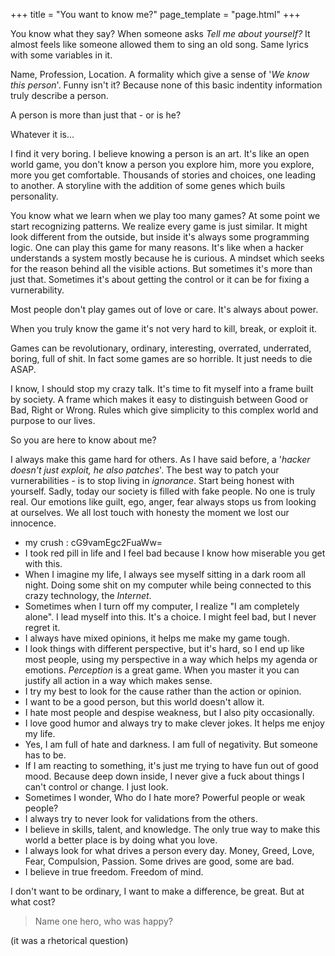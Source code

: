 +++
title = "You want to know me?"
page_template = "page.html"
+++


You know what they say? When someone asks *Tell me about yourself?*
It almost feels like someone allowed them to sing an old song.
Same lyrics with some variables in it.

Name, Profession, Location.
A formality which give a sense of '*We know this person*'.
Funny isn't it? Because none of this basic indentity information truly describe a person.

A person is more than just that - or is he?

Whatever it is...

I find it very boring.
I believe knowing a person is an art. It's like an open world game,
you don't know a person you explore him, more you explore, more you get comfortable.
Thousands of stories and choices, one leading to another.
A storyline with the addition of some genes which buils personality.

You know what we learn when we play too many games?
At some point we start recognizing patterns. We realize every game is just similar.
It might look different from the outside, but inside it's always some programming logic.
One can play this game for many reasons.
It's like when a hacker understands a system mostly because he is curious.
A mindset which seeks for the reason behind all the visible actions.
But sometimes it's more than just that. Sometimes it's about getting the control
or it can be for fixing a vurnerability.

Most people don't play games out of love or care.
It's always about power.

When you truly know the game it's not very hard to kill, break, or exploit it.

Games can be revolutionary, ordinary, interesting, overrated, underrated, boring, full of shit.
In fact some games are so horrible. It just needs to die ASAP.

I know, I should stop my crazy talk.
It's time to fit myself into a frame built by society.
A frame which makes it easy to distinguish between Good or Bad, Right or Wrong.
Rules which give simplicity to this complex world and purpose to our lives.

So you are here to know about me?

I always make this game hard for others.
As I have said before, a '*hacker doesn't just exploit, he also patches*'. The best way to patch your vurnerabilities -
is to stop living in *ignorance*. Start being honest with yourself.
Sadly, today our society is filled with fake people. No one is truly real.
Our emotions like guilt, ego, anger, fear always stops us from looking at ourselves.
We all lost touch with honesty the moment we lost our innocence.

- my crush : cG9vamEgc2FuaWw= 
- I took red pill in life and I feel bad because I know how miserable you get with this.
- When I imagine my life, I always see myself sitting in a dark room all night.
  Doing some shit on my computer while being connected to this crazy technology, the *Internet*.
- Sometimes when I turn off my computer, I realize "I am completely alone". I lead myself into this.
  It's a choice. I might feel bad, but I never regret it.
- I always have mixed opinions, it helps me make my game tough. 
- I look things with different perspective, but it's hard, so I end up like most people, using my perspective in a way
  which helps my agenda or emotions. *Perception* is a great game. When you master it you can justify all action
  in a way which makes sense.
- I try my best to look for the cause rather than the action or opinion.
- I want to be a good person, but this world doesn't allow it.
- I hate most people and despise weakness, but I also pity occasionally.
- I love good humor and always try to make clever jokes. It helps me enjoy my life.
- Yes, I am full of hate and darkness. I am full of negativity. But someone has to be.
- If I am reacting to something, it's just me trying to have fun out of good mood. Because deep down inside,
  I never give a fuck about things I can't control or change. I just look.
- Sometimes I wonder, Who do I hate more? Powerful people or weak people?
- I always try to never look for validations from the others.
- I believe in skills, talent, and knowledge. The only true way to make this world a
  better place is by doing what you love.
- I always look for what drives a person every day.
  Money, Greed, Love, Fear, Compulsion, Passion. Some drives are good, some are bad.
- I believe in true freedom. Freedom of mind.

I don't want to be ordinary, I want to make a difference, be great. But at what cost?
> Name one hero, who was happy?

(it was a rhetorical question)











